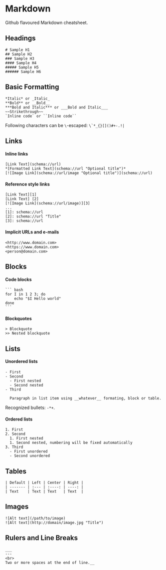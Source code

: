 # Markdown
Github flavoured Markdown cheatsheet.

## Headings
```
# Sample H1
## Sample H2
### Sample H3
#### Sample H4
##### Sample H5
###### Sample H6
```

## Basic Formatting
```
*Italic* or _Italic_
**Bold** or __Bold__
***Bold and Italic*** or ___Bold and Italic___
~~Strikethrough~~
`Inline code` or ``Inline code``
```
Following characters can be `\`-escaped: ``\`*_{}[]()#+-.!|``


## Links
#### Inline links
```
[Link Text](schema://url)
*[Formatted Link Text](schema://url "Optional title")*
[![Image Link](schema://url/image "Optional title")](schema://url)
```

#### Reference style links
```
[Link Text][1]
[Link Text] [2]
[![Image Link](schema://url/image)][3]
...
[1]: schema://url
[2]: schema://url "Title"
[3]: schema://url
```

#### Implicit URLs and e-mails
```
<http://www.domain.com>
<https://www.domain.com>
<person@domain.com>
```


## Blocks
#### Code blocks
~~~
``` bash
for I in 1 2 3; do
    echo "$I Hello world"
done
```
~~~


#### Blockquotes
```
> Blockquote
>> Nested blockquote
```


## Lists
#### Unordered lists
```
- First
- Second
  - First nested
  - Second nested
- Third

  Paragraph in list item using __whatever__ formating, block or table.

```
Recognized bullets: `-*+`.

#### Ordered lists
```
1. First
2. Second
  1. First nested
  1. Second nested, numbering will be fixed automatically
3. Third
  - First unordered
  - Second unordered
```


## Tables
```
| Default | Left | Center | Right |
| ------- | :--- | :----: | ----: |
| Text    | Text | Text   | Text  |
```


## Images
```
![Alt text](/path/to/image)
![Alt text](http://domain/image.jpg "Title")
```


## Rulers and Line Breaks
```
___
---
<br>
Two or more spaces at the end of line.__
```
